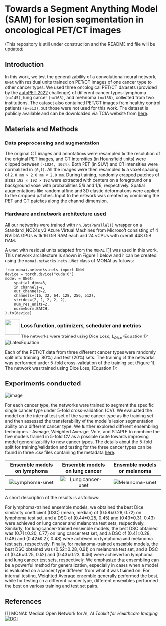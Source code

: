 # Towards a Segment Anything Model (SAM) for lesion segmentation in oncological PET/CT images
(This repository is still under construction and the README.md file will be updated)

## Introduction
In this work, we test the generalizability of a convolutional neural network, `UNet` with residual units  trained on PET/CT images of one cancer type to other cancer types. We used three oncological PET/CT datasets (provided by the [autoPET 2022](https://autopet.grand-challenge.org/) challenge) of different cancer types: lymphoma `(n=145)`, lung cancer `(n=168)`, and melanoma `(n=188)`, collected from two institutions. The dataset also contained PET/CT images from healthy control patients `(n=513)`, but those were not used for this work. The dataset is publicly available and can be downloaded via TCIA website from [here](https://wiki.cancerimagingarchive.net/pages/viewpage.action?pageId=93258287).

## Materials and Methods
### Data preprocessing and augmentation
The original CT images and annotations were resampled to the resolution of the original PET images, and CT intensities (in Hounsfield units) were clipped between `(-1024, 1024)`. Both PET (in SUV) and CT intensities were normalized in `(0,1)`. All the images were then resampled to a voxel spacing of `2.0 mm × 2.0 mm × 2.0 mm`. During training, randomly cropped patches of sizes `192 × 192 × 192` were extracted with centers on a foreground or a background voxel with probabilities 5/6 and 1/6, respectively. Spatial augmentations like random affine and 3D elastic deformations were applied to the cropped patches. Input to the network was created by combining the PET and CT patches along the channel dimension. 

### Hardware and network architecture used
All our networks were trained with `nn.DataParallel()` wrapper on a Standard_NC24s_v3 Azure Virtual Machines from Microsoft consisting of 4 NVIDIA GPUs with 16 GiB RAM each and 24 vCPUs with overall 448 GiB RAM. 

A `UNet` with residual units adapted from the `MONAI` [[1]](#1) was used in this work. This network architecture is shown in Figure 1 below and it can be created using the `monai.networks.nets.UNet` class of MONAI as follows:
```
from monai.networks.nets import UNet
device = torch.device("cuda:0")
model = UNet(
    spatial_dims=3,
    in_channels=2,
    out_channels=2,
    channels=(16, 32, 64, 128, 256, 512),
    strides=(2, 2, 2, 2, 2),
    num_res_units=2,
    norm=Norm.BATCH,
).to(device)
```
<a href="url"><img src="https://user-images.githubusercontent.com/48228716/236364018-7e7ac66f-3253-4882-b39c-a91e0268de67.png" align="left" height="48" width="48" ></a>

### Loss function, optimizers, scheduler and metrics
The networks were trained using Dice Loss, $L_{Dice}$ (Equation 1): 
![LatexEquation](https://user-images.githubusercontent.com/48228716/236364018-7e7ac66f-3253-4882-b39c-a91e0268de67.png)

Each of the PET/CT data from three different cancer types were randomly split into training (80%) and test (20%) sets. The training of the networks was performed under 5-fold cross-validation of the training set (Figure 1). The network was trained using Dice Loss, (Equation 1): 


## Experiments conducted
![image](https://user-images.githubusercontent.com/48228716/236361695-daf71d3a-86dc-43d6-878a-937a4d951ccb.png)

For each cancer type, the networks were trained to segment the specific single cancer type under 5-fold cross-validation (CV). We evaluated the model on the internal test set of the same cancer type as the training set and then assessed the transferability of the model's lesion segmentation ability on a different cancer type. We further explored different ensembling techniques - Average, Weighted Average, Vote, and STAPLE to combine the five models trained in 5-fold CV as a possible route towards improving model generalizability to new cancer types. The details about the 5-fold split for training/validation and testing for the three cancer types can be found in three .csv files containing the metadata [here](create_data_split/).

Ensemble models on lymphoma        |  Ensemble models on lung cancer | Ensemble models on melanoma
:-------------------------:|:-------------------------:|:-------------------------:
![Lymphoma-unet](https://user-images.githubusercontent.com/48228716/236359920-0c11a08a-007f-44a6-9d7b-b0af59aef487.png) | ![Lung cancer-unet](https://user-images.githubusercontent.com/48228716/236360132-a2ede141-8f52-47bd-b2e3-e9bcb3fc33a0.png)| ![Melanoma-unet](https://user-images.githubusercontent.com/48228716/236359933-7b8f911a-23a5-475e-bbae-cf4c86b11509.png)


A short description of the results is as follows:


For lymphoma-trained ensemble models, we obtained the best Dice similarity coefficient (DSC) (mean, median) of (0.58±0.28, 0.72) on lymphoma test set, and a DSC of (0.44±0.25, 0.45) and (0.43±0.31, 0.43) were achieved on lung cancer and melanoma test sets, respectively. Similarly, for lung cancer-trained ensemble models, the best DSC obtained was (0.71±0.20, 0.77) on lung cancer test set, and a DSC of (0.41±0.28, 0.48) and (0.42±0.27, 0.48) were achieved on lymphoma and melanoma test sets, respectively. Finally, for melanoma-trained ensemble models, the best DSC obtained was (0.52±0.28, 0.61) on melanoma test set, and a DSC of (0.46±0.25, 0.52) and (0.43±0.23, 0.46) were achieved on lymphoma and lung cancer test sets, respectively. We emphasize that ensembling can be a powerful method for generalization, especially in cases when a model is evaluated on a cancer type different from what it was trained on. For internal testing, Weighted Average ensemble generally performed the best, while for testing on a different cancer type, different ensembles performed the best on various training and test set pairs. 

## References
<a id="1">[1]</a> 
MONAI: Medical Open Network for AI,
*AI Toolkit for Healthcare Imaging*
[![DOI](https://zenodo.org/badge/DOI/10.5281/zenodo.7459814.svg)](https://doi.org/10.5281/zenodo.7459814)

